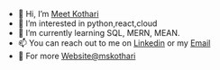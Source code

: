 - 👋 Hi, I’m [Meet Kothari](https://www.instagram.com/kothari.meet7/) 
- 👀 I’m interested in python,react,cloud
- 🌱 I’m currently learning SQL, MERN, MEAN.
- 📫 You can reach out to me on [Linkedin](https://www.linkedin.com/in/kothari-meet/) or my [Email](reachmskothari@gmail.com)
- 👯 For more [Website@mskothari](https://mskothari.netlify.app/)

<!---
mskothari07/mskothari07 is a ✨ special ✨ repository because its `README.md` (this file) appears on your GitHub profile.
You can click the Preview link to take a look at your changes.
--->
